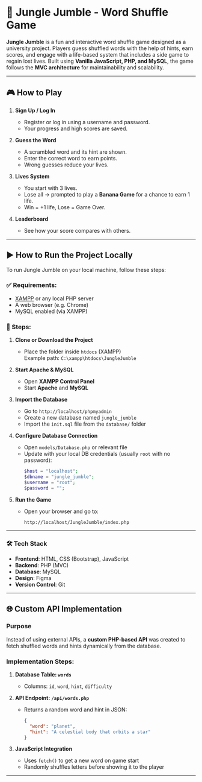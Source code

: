 # 🌴 Jungle Jumble - Word Shuffle Game

**Jungle Jumble** is a fun and interactive word shuffle game designed as a university project. Players guess shuffled words with the help of hints, earn scores, and engage with a life-based system that includes a side game to regain lost lives. Built using **Vanilla JavaScript, PHP, and MySQL**, the game follows the **MVC architecture** for maintainability and scalability.

---

## 🎮 How to Play

1. **Sign Up / Log In**
   - Register or log in using a username and password.
   - Your progress and high scores are saved.

2. **Guess the Word**
   - A scrambled word and its hint are shown.
   - Enter the correct word to earn points.
   - Wrong guesses reduce your lives.

3. **Lives System**
   - You start with 3 lives.
   - Lose all → prompted to play a **Banana Game** for a chance to earn 1 life.
   - Win = +1 life, Lose = Game Over.

4. **Leaderboard**
   - See how your score compares with others.

---

## ▶️ How to Run the Project Locally

To run Jungle Jumble on your local machine, follow these steps:

### ✅ Requirements:
- [XAMPP](https://www.apachefriends.org/index.html) or any local PHP server
- A web browser (e.g. Chrome)
- MySQL enabled (via XAMPP)

### 🧪 Steps:

1. **Clone or Download the Project**
   - Place the folder inside `htdocs` (XAMPP)  
     Example path: `C:\xampp\htdocs\JungleJumble`

2. **Start Apache & MySQL**
   - Open **XAMPP Control Panel**
   - Start **Apache** and **MySQL**

3. **Import the Database**
   - Go to `http://localhost/phpmyadmin`
   - Create a new database named `jungle_jumble`
   - Import the `init.sql` file from the `database/` folder

4. **Configure Database Connection**
   - Open `models/Database.php` or relevant file
   - Update with your local DB credentials (usually `root` with no password):
     ```php
     $host = "localhost";
     $dbname = "jungle_jumble";
     $username = "root";
     $password = "";
     ```

5. **Run the Game**
   - Open your browser and go to:
     ```
     http://localhost/JungleJumble/index.php
     ```

---

### 🛠️ Tech Stack

- **Frontend**: HTML, CSS (Bootstrap), JavaScript
- **Backend**: PHP (MVC)
- **Database**: MySQL
- **Design**: Figma
- **Version Control**: Git

---

## 🌐 Custom API Implementation

### Purpose
Instead of using external APIs, a **custom PHP-based API** was created to fetch shuffled words and hints dynamically from the database.

### Implementation Steps:

1. **Database Table: `words`**
   - Columns: `id`, `word`, `hint`, `difficulty`

2. **API Endpoint: `/api/words.php`**
   - Returns a random word and hint in JSON:
     ```json
     {
       "word": "planet",
       "hint": "A celestial body that orbits a star"
     }
     ```

3. **JavaScript Integration**
   - Uses `fetch()` to get a new word on game start
   - Randomly shuffles letters before showing it to the player

---


